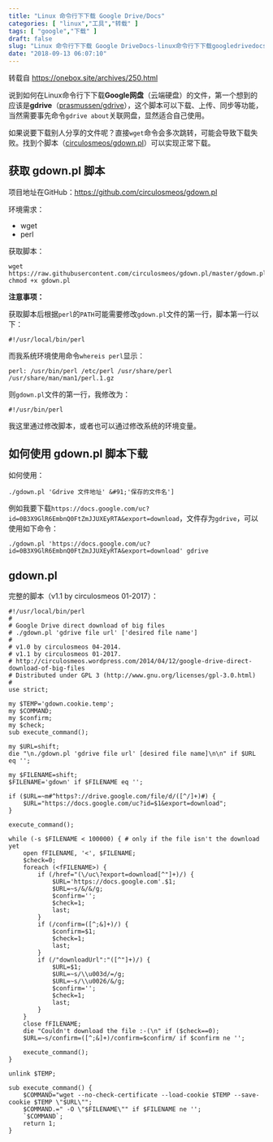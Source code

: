 ```yaml
---
title: "Linux 命令行下下载 Google Drive/Docs"
categories: [ "linux","工具","转载" ]
tags: [ "google","下载" ]
draft: false
slug: "Linux 命令行下下载 Google DriveDocs-linux命令行下下载googledrivedocs"
date: "2018-09-13 06:07:10"
---
```




转载自&nbsp;<https://onebox.site/archives/250.html>

说到如何在Linux命令行下下载**Google网盘**（云端硬盘）的文件，第一个想到的应该是**gdrive**（<a href="https://github.com/prasmussen/gdrive" target="_blank" rel="noreferrer noopener">prasmussen/gdrive</a>），这个脚本可以下载、上传、同步等功能，当然需要事先命令`gdrive about`关联网盘，显然适合自己使用。

如果说要下载别人分享的文件呢？直接`wget`命令会多次跳转，可能会导致下载失败。找到个脚本（<a href="https://github.com/circulosmeos/gdown.pl" target="_blank" rel="noreferrer noopener">circulosmeos/gdown.pl</a>）可以实现正常下载。

## 获取 gdown.pl 脚本

项目地址在GitHub：<a href="https://github.com/circulosmeos/gdown.pl" target="_blank" rel="noreferrer noopener">https://github.com/circulosmeos/gdown.pl</a>

环境需求：

  * wget
  * perl

获取脚本：

```shell
wget https://raw.githubusercontent.com/circulosmeos/gdown.pl/master/gdown.pl
chmod +x gdown.pl
```


**注意事项：**

获取脚本后根据`perl`的`PATH`可能需要修改`gdown.pl`文件的第一行，脚本第一行以下：

```shell
#!/usr/local/bin/perl
```


而我系统环境使用命令`whereis perl`显示：

```shell
perl: /usr/bin/perl /etc/perl /usr/share/perl /usr/share/man/man1/perl.1.gz
```


则`gdown.pl`文件的第一行，我修改为：

```shell
#!/usr/bin/perl
```


我这里通过修改脚本，或者也可以通过修改系统的环境变量。

## 如何使用 gdown.pl 脚本下载

如何使用：

```shell
./gdown.pl 'Gdrive 文件地址' &#91;'保存的文件名']
```


例如我要下载`https://docs.google.com/uc?id=0B3X9GlR6EmbnQ0FtZmJJUXEyRTA&export=download`，文件存为`gdrive`，可以使用如下命令：

```shell
./gdown.pl 'https://docs.google.com/uc?id=0B3X9GlR6EmbnQ0FtZmJJUXEyRTA&export=download' gdrive
```


## gdown.pl

完整的脚本（v1.1 by circulosmeos 01-2017）：

```shell
#!/usr/local/bin/perl
#
# Google Drive direct download of big files
# ./gdown.pl 'gdrive file url' ['desired file name']
#
# v1.0 by circulosmeos 04-2014.
# v1.1 by circulosmeos 01-2017.
# http://circulosmeos.wordpress.com/2014/04/12/google-drive-direct-download-of-big-files
# Distributed under GPL 3 (http://www.gnu.org/licenses/gpl-3.0.html)
#
use strict;

my $TEMP='gdown.cookie.temp';
my $COMMAND;
my $confirm;
my $check;
sub execute_command();

my $URL=shift;
die "\n./gdown.pl 'gdrive file url' [desired file name]\n\n" if $URL eq '';

my $FILENAME=shift;
$FILENAME='gdown' if $FILENAME eq '';

if ($URL=~m#^https?://drive.google.com/file/d/([^/]+)#) {
    $URL="https://docs.google.com/uc?id=$1&export=download";
}

execute_command();

while (-s $FILENAME < 100000) { # only if the file isn't the download yet
    open fFILENAME, '<', $FILENAME;
    $check=0;
    foreach (<fFILENAME>) {
        if (/href="(\/uc\?export=download[^"]+)/) {
            $URL='https://docs.google.com'.$1;
            $URL=~s/&/&/g;
            $confirm='';
            $check=1;
            last;
        }
        if (/confirm=([^;&]+)/) {
            $confirm=$1;
            $check=1;
            last;
        }
        if (/"downloadUrl":"([^"]+)/) {
            $URL=$1;
            $URL=~s/\\u003d/=/g;
            $URL=~s/\\u0026/&/g;
            $confirm='';
            $check=1;
            last;
        }
    }
    close fFILENAME;
    die "Couldn't download the file :-(\n" if ($check==0);
    $URL=~s/confirm=([^;&]+)/confirm=$confirm/ if $confirm ne '';

    execute_command();
}

unlink $TEMP;

sub execute_command() {
    $COMMAND="wget --no-check-certificate --load-cookie $TEMP --save-cookie $TEMP \"$URL\"";
    $COMMAND.=" -O \"$FILENAME\"" if $FILENAME ne '';
    `$COMMAND`;
    return 1;
}
```